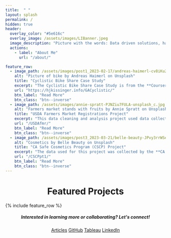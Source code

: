 ```yaml
---
title:  " "
layout: splash
permalink: /
hidden: true
header:
  overlay_color: "#5e616c"
  overlay_image: /assets/images/LIBanner.jpeg
  image_description: "Picture with the words: Data driven solutions, hand crafted insights. Photo by Denes Kozma on Unsplash"
  actions: 
    - label: "About Me"
      url: "/about/" 

feature_row:
  - image_path: /assets/images/post1_2023-02-17/andreas-haimerl-cv8iKu2ONM-unsplash_c.jpg
    alt: "Picture of bike by Andreas Haimerl on Unsplash"
    title: "Cyclistic Bike Share Case Study"
    excerpt: "The Cyclistic Bike Share Case Study is from the **Coursera Google Analytics Capstone course**. The goal of this project was to determine factors that differentiate annual members and casual bike riders..."
    url: "https://hjkissinger.info/GACyclistic/"
    btn_label: "Read More" 
    btn_class: "btn--inverse"
  - image_path: /assets/images/annie-spratt-PJNZiu7FULA-unsplash_c.jpg
    alt: "Farmers market stands with fruits by Annie Spratt on Unsplash"
    title: "USDA Farmers Market Registrations Project"
    excerpt: "This data cleaning and analysis project used data collected by the **USDA and Michigan State University**. The goal was to examine yearly USDA farmers market registrations in the online USDA Local Food Directories from 2020-2022..."
    url: "/USDAfmr/"
    btn_label: "Read More" 
    btn_class: "btn--inverse"
  - image_path: /assets/images/post3_2023-03-21/belle-beauty-JPvy3rrWSeM-unsplash.jpg
    alt: "Cosmetics by Belle Beauty on Unsplash"
    title: "CA Safe Cosmetics Program (CSCP) Project"
    excerpt: "The data used for this project was collected by the **CA Department of Public Health**. The goal of this project was to convert the CSCP spreadsheet into a relational database for downstream analysis..."
    url: "/CSCPpt1/"
    btn_label: "Read More" 
    btn_class: "btn--inverse"
---
```

<h1 style="text-align: center;">Featured Projects </h1>
{% include feature_row %}

<h5 style="text-align: center;">Interested in learning more or collaborating? <em>Let's connect!</em></h5>
<center><a href="https://hjkissinger.github.io/articles/" class="btn btn--inverse .btn--x-large">Articles</a>
<a href="https://github.com/hjkissinger/" class="btn btn--inverse .btn--x-large" >GitHub</a>
<a href="https://public.tableau.com/app/profile/hannah.kissinger6750" class="btn btn--inverse .btn--x-large">Tableau</a>
<a href="https://www.linkedin.com/in/hjkissinger/" class="btn btn--inverse .btn--x-large">LinkedIn</a></center>
